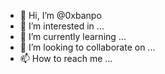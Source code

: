 - 👋 Hi, I’m @0xbanpo
- 👀 I’m interested in ...
- 🌱 I’m currently learning ...
- 💞️ I’m looking to collaborate on ...
- 📫 How to reach me ...

<!---
0xbanpo/0xbanpo is a ✨ special ✨ repository because its `README.md` (this file) appears on your GitHub profile.
You can click the Preview link to take a look at your changes.
--->
